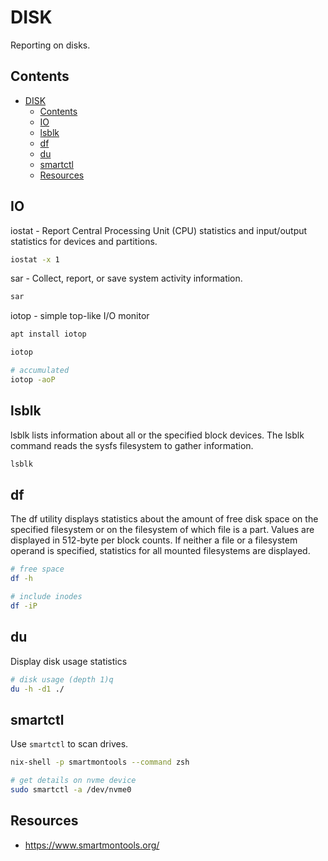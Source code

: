 # DISK

Reporting on disks.  

## Contents

- [DISK](#disk)
  - [Contents](#contents)
  - [IO](#io)
  - [lsblk](#lsblk)
  - [df](#df)
  - [du](#du)
  - [smartctl](#smartctl)
  - [Resources](#resources)

## IO

iostat - Report Central Processing Unit (CPU) statistics and input/output statistics for devices and partitions.

```sh
iostat -x 1
```

sar - Collect, report, or save system activity information.

```sh
sar
```

iotop - simple top-like I/O monitor

```sh
apt install iotop

iotop

# accumulated
iotop -aoP
```

## lsblk

lsblk lists information about all or the specified block devices. The lsblk command reads the sysfs filesystem to gather information.

```sh
lsblk 
```

## df

The df utility displays statistics about the amount of free disk space on the specified filesystem or on the filesystem of which file is a part.  Values are displayed in 512-byte per block counts.  If neither a file or a filesystem operand is specified, statistics for all mounted filesystems are displayed.  

```sh
# free space
df -h

# include inodes
df -iP
```

## du

Display disk usage statistics  

```sh
# disk usage (depth 1)q
du -h -d1 ./
```

## smartctl

Use `smartctl` to scan drives.  

```sh
nix-shell -p smartmontools --command zsh

# get details on nvme device
sudo smartctl -a /dev/nvme0
```

## Resources

* https://www.smartmontools.org/